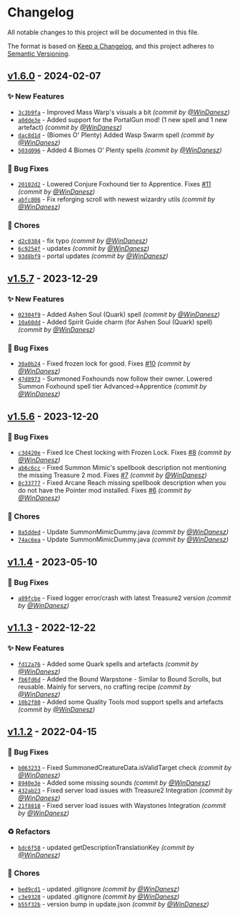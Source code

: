 # Changelog
All notable changes to this project will be documented in this file.

The format is based on [Keep a Changelog](https://keepachangelog.com/en/1.0.0/),
and this project adheres to [Semantic Versioning](https://semver.org/spec/v2.0.0.html).

## [v1.6.0] - 2024-02-07
### :sparkles: New Features
- [`3c3b9fa`](https://github.com/WinDanesz/SpellBundle/commit/3c3b9fa96a9d6b694abdc8357fdf990e04b61318) - Improved Mass Warp's visuals a bit *(commit by [@WinDanesz](https://github.com/WinDanesz))*
- [`a0dde3e`](https://github.com/WinDanesz/SpellBundle/commit/a0dde3e607c3801a82a792ae3ab5d6002988ab42) - Added support for the PortalGun mod! (1 new spell and 1 new artefact) *(commit by [@WinDanesz](https://github.com/WinDanesz))*
- [`dac8d1d`](https://github.com/WinDanesz/SpellBundle/commit/dac8d1db128c09c054cf5f93b74780137daea6ee) - (Biomes O' Plenty) Added Wasp Swarm spell *(commit by [@WinDanesz](https://github.com/WinDanesz))*
- [`503d096`](https://github.com/WinDanesz/SpellBundle/commit/503d09641154ebebcbeeb467ad37bc435b29188e) - Added 4 Biomes O' Plenty spells *(commit by [@WinDanesz](https://github.com/WinDanesz))*

### :bug: Bug Fixes
- [`20102d2`](https://github.com/WinDanesz/SpellBundle/commit/20102d2a4aa56cbfdef6f8634e0c04c8e7a26012) - Lowered Conjure Foxhound tier to Apprentice. Fixes [#11](https://github.com/WinDanesz/SpellBundle/pull/11) *(commit by [@WinDanesz](https://github.com/WinDanesz))*
- [`abfc806`](https://github.com/WinDanesz/SpellBundle/commit/abfc80603c10c2f0a7e8b3fb464bfc3cec5cc200) - Fix reforging scroll with newest wizardry utils *(commit by [@WinDanesz](https://github.com/WinDanesz))*

### :wrench: Chores
- [`d2c0384`](https://github.com/WinDanesz/SpellBundle/commit/d2c0384c2ad8de1f916aa4b687a7810e78a0488c) - fix typo *(commit by [@WinDanesz](https://github.com/WinDanesz))*
- [`6c9254f`](https://github.com/WinDanesz/SpellBundle/commit/6c9254fa91662d0ebe684cc87a69f1b6d09876ba) - updates *(commit by [@WinDanesz](https://github.com/WinDanesz))*
- [`93d8bf9`](https://github.com/WinDanesz/SpellBundle/commit/93d8bf99fc215b4b9992fc9e1c293fe1971caaa8) - portal updates *(commit by [@WinDanesz](https://github.com/WinDanesz))*


## [v1.5.7] - 2023-12-29
### :sparkles: New Features
- [`02304f9`](https://github.com/WinDanesz/SpellBundle/commit/02304f9c55881a664e3691eb579d400fc1037819) - Added Ashen Soul (Quark) spell *(commit by [@WinDanesz](https://github.com/WinDanesz))*
- [`10a60dd`](https://github.com/WinDanesz/SpellBundle/commit/10a60dd396da4699f08e0e143dac3a05db0d24aa) - Added Spirit Guide charm (for Ashen Soul (Quark) spell) *(commit by [@WinDanesz](https://github.com/WinDanesz))*

### :bug: Bug Fixes
- [`30a0b24`](https://github.com/WinDanesz/SpellBundle/commit/30a0b24b74c9b5b0d5f51785dfb85a6fe4e278b7) - Fixed frozen lock for good. Fixes [#10](https://github.com/WinDanesz/SpellBundle/pull/10) *(commit by [@WinDanesz](https://github.com/WinDanesz))*
- [`47d8973`](https://github.com/WinDanesz/SpellBundle/commit/47d8973335c3cd5cde48fcf8e10573e921ffcd11) - Summoned Foxhounds now follow their owner. Lowered Summon Foxhound spell tier Advanced->Apprentice *(commit by [@WinDanesz](https://github.com/WinDanesz))*


## [v1.5.6] - 2023-12-20
### :bug: Bug Fixes
- [`c3d420e`](https://github.com/WinDanesz/SpellBundle/commit/c3d420ecaf3471ae0f841aeba9b31364b7ff2cbf) - Fixed Ice Chest locking with Frozen Lock. Fixes [#8](https://github.com/WinDanesz/SpellBundle/pull/8) *(commit by [@WinDanesz](https://github.com/WinDanesz))*
- [`ab6c6cc`](https://github.com/WinDanesz/SpellBundle/commit/ab6c6cc4edc57d7d276f68c61b01b309a34e94d1) - Fixed Summon Mimic's spellbook description not mentioning the missing Treasure 2 mod. Fixes [#7](https://github.com/WinDanesz/SpellBundle/pull/7) *(commit by [@WinDanesz](https://github.com/WinDanesz))*
- [`8c33777`](https://github.com/WinDanesz/SpellBundle/commit/8c33777b683f3c3266e4d01799c6296ef9085768) - Fixed Arcane Reach missing spellbook description when you do not have the Pointer mod installed. Fixes [#6](https://github.com/WinDanesz/SpellBundle/pull/6) *(commit by [@WinDanesz](https://github.com/WinDanesz))*

### :wrench: Chores
- [`8a5dded`](https://github.com/WinDanesz/SpellBundle/commit/8a5ddedd5c316fda56e58c6d38edc6462e5bd5c8) - Update SummonMimicDummy.java *(commit by [@WinDanesz](https://github.com/WinDanesz))*
- [`74ac6ea`](https://github.com/WinDanesz/SpellBundle/commit/74ac6ea8ece480150a256ddc91e282df28269e80) - Update SummonMimicDummy.java *(commit by [@WinDanesz](https://github.com/WinDanesz))*


## [v1.1.4] - 2023-05-10
### :bug: Bug Fixes
- [`a89fcbe`](https://github.com/WinDanesz/SpellBundle/commit/a89fcbeaefd815066c34f6176d5f6b9b6485d7ea) - Fixed logger error/crash with latest Treasure2 version *(commit by [@WinDanesz](https://github.com/WinDanesz))*


## [v1.1.3] - 2022-12-22
### :sparkles: New Features
- [`fd12a76`](https://github.com/WinDanesz/SpellBundle/commit/fd12a76f01e7e8f422408e7bc569791102889736) - Added some Quark spells and artefacts *(commit by [@WinDanesz](https://github.com/WinDanesz))*
- [`fb6fd6d`](https://github.com/WinDanesz/SpellBundle/commit/fb6fd6db09a68bcd4f4697ec6ddbea582943f7b8) - Added the Bound Warpstone - Similar to Bound Scrolls, but reusable. Mainly for servers, no crafting recipe *(commit by [@WinDanesz](https://github.com/WinDanesz))*
- [`10b2f80`](https://github.com/WinDanesz/SpellBundle/commit/10b2f80f5a5118d280f3e5eeb59ab8b2ac19d2a4) - Added some Quality Tools mod support spells and artefacts *(commit by [@WinDanesz](https://github.com/WinDanesz))*


## [v1.1.2] - 2022-04-15
### :bug: Bug Fixes
- [`b063233`](https://github.com/WinDanesz/SpellBundle/commit/b063233dc5e452295033975d6722f6a4b9aee3d6) - Fixed SummonedCreatureData.isValidTarget check *(commit by [@WinDanesz](https://github.com/WinDanesz))*
- [`8940e3e`](https://github.com/WinDanesz/SpellBundle/commit/8940e3e9bbda68b4e0e61f44b819dc0c55eb75bf) - Added some missing sounds *(commit by [@WinDanesz](https://github.com/WinDanesz))*
- [`432ab23`](https://github.com/WinDanesz/SpellBundle/commit/432ab23d795a8296b24b7e55cb17c79e31f1f1ab) - Fixed server load issues with Treasure2 Integration *(commit by [@WinDanesz](https://github.com/WinDanesz))*
- [`21f8818`](https://github.com/WinDanesz/SpellBundle/commit/21f8818c6cb2696ee3db7e48f6f89455d0cf6910) - Fixed server load issues with Waystones Integration *(commit by [@WinDanesz](https://github.com/WinDanesz))*

### :recycle: Refactors
- [`bdc6f58`](https://github.com/WinDanesz/SpellBundle/commit/bdc6f58fb27fbad606c7581f1e60edbb4a701ffa) - updated getDescriptionTranslationKey *(commit by [@WinDanesz](https://github.com/WinDanesz))*

### :wrench: Chores
- [`bed9cd1`](https://github.com/WinDanesz/SpellBundle/commit/bed9cd1417fd8439de0151df888c05871ddc4cb8) - updated .gitignore *(commit by [@WinDanesz](https://github.com/WinDanesz))*
- [`c3e9328`](https://github.com/WinDanesz/SpellBundle/commit/c3e93284620bebb03789bfb10d936461e656f136) - updated .gitignore *(commit by [@WinDanesz](https://github.com/WinDanesz))*
- [`b55f32b`](https://github.com/WinDanesz/SpellBundle/commit/b55f32b44f62132f7757390f9f1c8b16a399f532) - version bump in update.json *(commit by [@WinDanesz](https://github.com/WinDanesz))*


[v1.1.2]: https://github.com/WinDanesz/SpellBundle/compare/v1.1.1...v1.1.2
[v1.1.3]: https://github.com/WinDanesz/SpellBundle/compare/v1.1.2...v1.1.3
[v1.1.4]: https://github.com/WinDanesz/SpellBundle/compare/v1.1.3...v1.1.4
[v1.5.6]: https://github.com/WinDanesz/SpellBundle/compare/v1.1.5...v1.5.6
[v1.5.7]: https://github.com/WinDanesz/SpellBundle/compare/v1.5.6...v1.5.7
[v1.6.0]: https://github.com/WinDanesz/SpellBundle/compare/v1.5.7...v1.6.0
